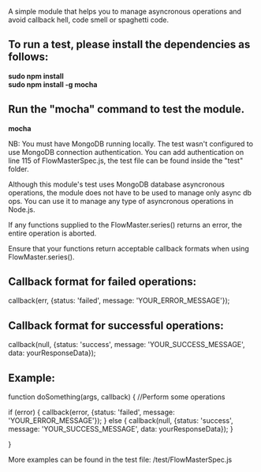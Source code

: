 A simple module that helps you to manage asyncronous operations and 
avoid callback hell, code smell or spaghetti code.

To run a test, please install the dependencies as follows:
------------------------------------------------------------
<strong>sudo npm install</strong> <br />
<strong>sudo npm install -g mocha</strong>

Run the "mocha" command to test the module.
---------------------------------------------
<strong>mocha</strong>


NB: You must have MongoDB running locally. The test wasn't configured to
use MongoDB connection authentication. You can add authentication on
line 115 of FlowMasterSpec.js, the test file can be found inside the 
"test" folder.


Although this module's test uses MongoDB database asyncronous operations,
the module does not have to be used to manage only async db ops. You 
can use it to manage any type of asyncronous operations in Node.js.

If any functions supplied to the FlowMaster.series() returns an error,
the entire operation is aborted.

Ensure that your functions return acceptable callback formats when using
FlowMaster.series().


Callback format for failed operations:
----------------------------------------
callback(err, {status: 'failed', message: 'YOUR_ERROR_MESSAGE'});


Callback format for successful operations:
--------------------------------------------
callback(null, {status: 'success', message: 'YOUR_SUCCESS_MESSAGE', 
  data: yourResponseData});


Example:
-------------
function doSomething(args, callback) {
  //Perform some operations
  
  if (error) {
    callback(error, {status: 'failed', message: 'YOUR_ERROR_MESSAGE'});
  } else {
    callback(null, {status: 'success', message: 'YOUR_SUCCESS_MESSAGE', 
      data: yourResponseData});
  }

}


More examples can be found in the test file:
/test/FlowMasterSpec.js
